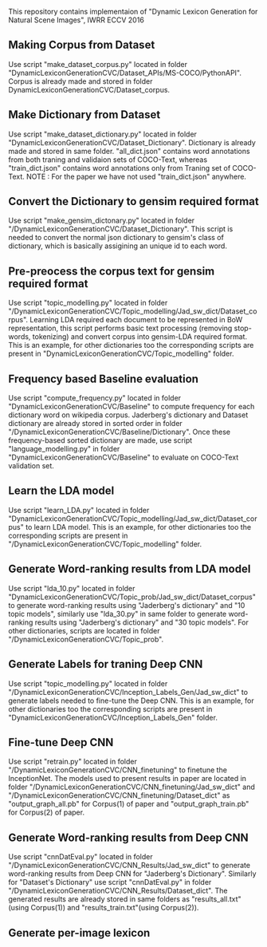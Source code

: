 This repository contains implementaion of "Dynamic Lexicon Generation for Natural Scene Images", IWRR ECCV 2016
## Making Corpus from Dataset
Use script "make_dataset_corpus.py" located in folder "DynamicLexiconGenerationCVC/Dataset_APIs/MS-COCO/PythonAPI". Corpus is already made and stored in folder DynamicLexiconGenerationCVC/Dataset_corpus.
## Make Dictionary from Dataset
Use script "make_dataset_dictionary.py" located in folder "DynamicLexiconGenerationCVC/Dataset_Dictionary". Dictionary is already made and stored in same folder. "all_dict.json" contains word annotations from both traning and validaion sets of COCO-Text, whereas "train_dict.json" contains word annotations only from Traning set of COCO-Text. NOTE : For the paper we have not used "train_dict.json" anywhere.
## Convert the Dictionary to gensim required format
Use script "make_gensim_dictonary.py" located in folder "/DynamicLexiconGenerationCVC/Dataset_Dictionary". This script is needed to convert the normal json dictionary to gensim's class of dictionary, which is basically assigining an unique id to each word.
## Pre-preocess the corpus text for gensim required format
Use script "topic_modelling.py" located in folder "/DynamicLexiconGenerationCVC/Topic_modelling/Jad_sw_dict/Dataset_corpus". Learning LDA required each document to be represented in BoW representation, this script performs basic text processing (removing stop-words, tokenizing) and convert corpus into gensim-LDA required format. This is an example, for other dictionaries too the corresponding scripts are present in "DynamicLexiconGenerationCVC/Topic_modelling" folder.
## Frequency based Baseline evaluation
Use script "compute_frequency.py" located in folder "DynamicLexiconGenerationCVC/Baseline" to compute frequency for each dictionary word on wikipedia corpus. Jaderberg's dictionary and Dataset dictionary are already stored in sorted order in folder "/DynamicLexiconGenerationCVC/Baseline/Dictionary". Once these frequency-based sorted dictionary are made, use script "language_modelling.py" in folder "DynamicLexiconGenerationCVC/Baseline" to evaluate on COCO-Text validation set.
## Learn the LDA model
Use script "learn_LDA.py" located in folder "DynamicLexiconGenerationCVC/Topic_modelling/Jad_sw_dict/Dataset_corpus" to learn LDA model. This is an example, for other dictionaries too the corresponding scripts are present in "/DynamicLexiconGenerationCVC/Topic_modelling" folder.
## Generate Word-ranking results from LDA model
Use script "lda_10.py" located in folder "DynamicLexiconGenerationCVC/Topic_prob/Jad_sw_dict/Dataset_corpus" to generate word-ranking results using "Jaderberg's dictionary" and "10 topic models", similarly use "lda_30.py" in same folder to generate word-ranking results using "Jaderberg's dictionary" and "30 topic models". For other dictionaries, scripts are located in folder "/DynamicLexiconGenerationCVC/Topic_prob".
## Generate Labels for traning Deep CNN
Use script "topic_modelling.py" located in folder "/DynamicLexiconGenerationCVC/Inception_Labels_Gen/Jad_sw_dict" to generate labels needed to fine-tune the Deep CNN. This is an example, for other dictionaries too the corresponding scripts are present in "DynamicLexiconGenerationCVC/Inception_Labels_Gen" folder.
## Fine-tune Deep CNN
Use script "retrain.py" located in folder "/DynamicLexiconGenerationCVC/CNN_finetuning" to finetune the InceptionNet. The models used to present results in paper are located in folder "/DynamicLexiconGenerationCVC/CNN_finetuning/Jad_sw_dict" and "/DynamicLexiconGenerationCVC/CNN_finetuning/Dataset_dict" as "output_graph_all.pb" for Corpus(1) of paper and "output_graph_train.pb" for Corpus(2) of paper.
## Generate Word-ranking results from Deep CNN
Use script "cnnDatEval.py" located in folder "/DynamicLexiconGenerationCVC/CNN_Results/Jad_sw_dict" to generate word-ranking results from Deep CNN for "Jaderberg's Dictionary". Similarly for "Dataset's Dictionary" use script "cnnDatEval.py" in folder "/DynamicLexiconGenerationCVC/CNN_Results/Dataset_dict". The generated results are already stored in same folders as "results_all.txt"(using Corpus(1)) and "results_train.txt"(using Corpus(2)).
## Generate per-image lexicon

